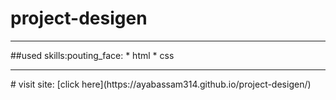 # project-desigen
<hr>
##used skills:pouting_face:
* html
*  css
<hr>
# visit site:
[click here](https://ayabassam314.github.io/project-desigen/)
